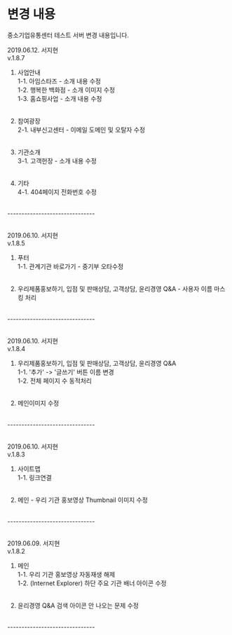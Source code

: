 # 변경 내용
중소기업유통센터 테스트 서버 변경 내용입니다.<br>


2019.06.12. 서지현<br>
v.1.8.7 <br>

1. 사업안내<br>
 1-1. 아임스타즈 - 소개 내용 수정 <br>
 1-2. 행복한 백화점 - 소개 이미지 수정 <br>
 1-3. 홈쇼핑사업 - 소개 내용 수정 <br><br>
 
2. 참여광장<br>
 2-1. 내부신고센터 - 이메일 도메인 및 오탈자 수정<br><br>
 
3. 기관소개<br>
3-1. 고객헌장 - 소개 내용 수정<br><br>
 
4. 기타<br>
 4-1. 404페이지 전화번호 수정<br><br>
 
 -------------------------------<br><br>
 
2019.06.10. 서지현<br>
v.1.8.5 <br>
1. 푸터<br>
 1-1. 관계기관 바로가기 - 중기부 오타수정<br><br>

2. 우리제품홍보하기, 입점 및 판매상담, 고객상담, 윤리경영 Q&A - 사용자 이름 마스킹 처리<br><br>

 -------------------------------<br><br>
 
2019.06.10. 서지현<br>
v.1.8.4 <br>

1. 우리제품홍보하기, 입점 및 판매상담, 고객상담, 윤리경영 Q&A<br>
 1-1. '추가' -> '글쓰기' 버튼 이름 변경<br>
 1-2. 전체 페이지 수 동적처리<br><br>

2. 메인이미지 수정<br><br>

 -------------------------------<br><br>
 
2019.06.10. 서지현<br>
v.1.8.3 <br>

1. 사이트맵<br>
 1-1. 링크연결<br><br>

2. 메인 - 우리 기관 홍보영상 Thumbnail 이미지 수정<br><br>

 -------------------------------<br><br>
 
2019.06.09. 서지현<br>
v.1.8.2 <br>

1. 메인 <br>
 1-1. 우리 기관 홍보영상 자동재생 해제<br>
 1-2. (Internet Explorer) 하단 주요 기관 배너 아이콘 수정<br><br>

2. 윤리경영 Q&A 검색 아이콘 안 나오는 문제 수정<br><br>

 -------------------------------<br><br>
